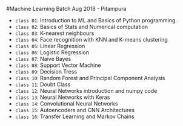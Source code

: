#Machine Learning Batch Aug 2018 - Pitampura

- `class 01`: Introduction to ML and Basics of Python programming.
- `class 02`: Basics of Stats and Numerical computation
- `class 03`: K-nearest neighbours
- `class 04`: Face recognition with KNN and K-means clustering
- `class 05`: Linear Regression
- `class 06`: Logistic Regression
- `class 07`: Naive Bayes
- `class 08`: Support Vector Machine
- `class 09`: Decision Tress
- `class 10`: Random Forest and Principal Component Analysis 
- `class 11`: Doubt Class
- `class 12`: Neural Networks introduction and numpy code
- `class 13`: Neural Networks with Keras
- `class 14`: Convolutional Neural Networks
- `class 15`: Autoencoders and CNN Architectures
- `class 16`: Transfer Learning and Markov Chains
